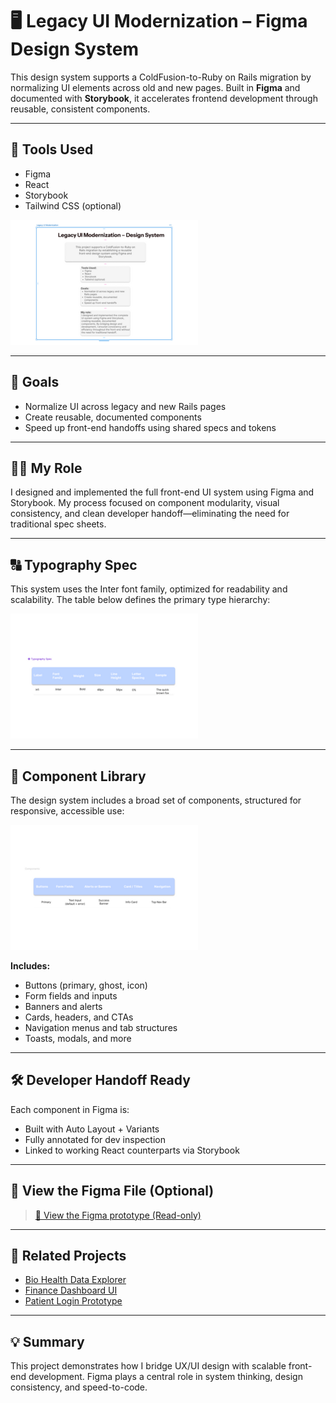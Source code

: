 # 🖥️ Legacy UI Modernization – Figma Design System

This design system supports a ColdFusion-to-Ruby on Rails migration by normalizing UI elements across old and new pages. Built in **Figma** and documented with **Storybook**, it accelerates frontend development through reusable, consistent components.

---

## 🔧 Tools Used

- Figma
- React
- Storybook
- Tailwind CSS (optional)

![Project Overview](assets/legacyThumb.png)

---

## 🎯 Goals

- Normalize UI across legacy and new Rails pages
- Create reusable, documented components
- Speed up front-end handoffs using shared specs and tokens

---

## 👩‍💻 My Role

I designed and implemented the full front-end UI system using Figma and Storybook. My process focused on component modularity, visual consistency, and clean developer handoff—eliminating the need for traditional spec sheets.

---

## 🔠 Typography Spec

This system uses the Inter font family, optimized for readability and scalability. The table below defines the primary type hierarchy:

![Typography Spec](assets/typographyThumb.png)

---

## 🧩 Component Library

The design system includes a broad set of components, structured for responsive, accessible use:

![Component Overview](assets/componentThumb.png)

**Includes:**
- Buttons (primary, ghost, icon)
- Form fields and inputs
- Banners and alerts
- Cards, headers, and CTAs
- Navigation menus and tab structures
- Toasts, modals, and more

---

## 🛠 Developer Handoff Ready

Each component in Figma is:
- Built with Auto Layout + Variants
- Fully annotated for dev inspection
- Linked to working React counterparts via Storybook

---

## 🔗 View the Figma File (Optional)

> [📂 View the Figma prototype (Read-only)](https://www.figma.com/file/YOUR-FIGMA-LINK-HERE)

---

## 📁 Related Projects

- [Bio Health Data Explorer](https://github.com/yourusername/bio-health-data-explorer)
- [Finance Dashboard UI](https://github.com/yourusername/personal-finance-dashboard)
- [Patient Login Prototype](https://github.com/yourusername/patient-login-prototype)

---

## 💡 Summary

This project demonstrates how I bridge UX/UI design with scalable front-end development. Figma plays a central role in system thinking, design consistency, and speed-to-code.

